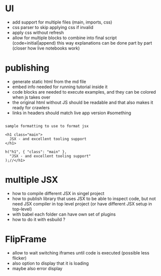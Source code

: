 
# UI
 - add support for multiple files (main, imports, css)
 - css parser to skip applying css if invalid
 - apply css without refresh
 - allow for multiple blocks to combine into final script (code=initial|append)
   this way explanations can be done part by part (closer how live notebooks work)

# publishing

 - generate static html from the md file
 - embed info needed for running tutorial inside it
 - code blocks are needed to execute examples, and they can be colored when js takes over
 - the original html without JS should be readable and that also makes it ready for crawlers
 - links in headers should match live app version #something

```

sample formatting to use to format jsx

<h1 class="main">
  JSX - and excellent tooling support
</h1>

h("h1", { "class": "main" }, 
  "JSX - and excellent tooling support"
);//</h1>

``` 


# multiple JSX

- how to compile different JSX in singel project
- how to publish library that uses JSX to be able to inspect code, but not need JSX compiler in top level project (or have different JSX setup in top-level)
- with babel each folder can have own set of plugins
- how to do it with esbuild ?


# FlipFrame
- allow to wait switching iframes until code is executed (possible less flicker)
- also option to display that it is loading
- maybe also error display
